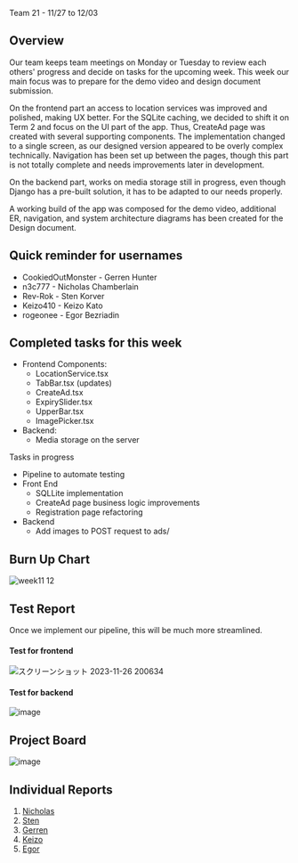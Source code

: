Team 21 - 11/27 to 12/03

## Overview

Our team keeps team meetings on Monday or Tuesday to review each others' progress and decide on tasks for the upcoming week. This week our main focus was to prepare for the demo video and design document submission.

On the frontend part an access to location services was improved and polished, making UX better. For the SQLite caching, we decided to shift it on Term 2 and focus on the UI part of the app. Thus, CreateAd page was created with several supporting components. The implementation changed to a single screen, as our designed version appeared to be overly complex technically. Navigation has been set up between the pages, though this part is not totally complete and needs improvements later in development.

On the backend part, works on media storage still in progress, even though Django has a pre-built solution, it has to be adapted to our needs properly.

A working build of the app was composed for the demo video, additional ER, navigation, and system architecture diagrams has been created for the Design document.

## Quick reminder for usernames

* CookiedOutMonster - Gerren Hunter
* n3c777 - Nicholas Chamberlain
* Rev-Rok - Sten Korver
* Keizo410 - Keizo Kato
* rogeonee - Egor Bezriadin

## Completed tasks for this week

- Frontend Components:
    - LocationService.tsx
    - TabBar.tsx (updates)
    - CreateAd.tsx
    - ExpirySlider.tsx
    - UpperBar.tsx
    - ImagePicker.tsx
- Backend: 
  - Media storage on the server
  
Tasks in progress
- Pipeline to automate testing
- Front End
  - SQLLite implementation
  - CreateAd page business logic improvements
  - Registration page refactoring
- Backend 
  - Add images to POST request to ads/


## Burn Up Chart
![week11 12](https://github.com/COSC-499-W2023/year-long-project-team-21/assets/90278067/c56a00e5-c7b0-417c-b05d-f72517c1b3d5)


## Test Report

Once we implement our pipeline, this will be much more streamlined. 

#### Test for frontend
![スクリーンショット 2023-11-26 200634](https://github.com/COSC-499-W2023/year-long-project-team-21/assets/90278067/b8b30ae7-d167-43fb-91b3-4f1b78cf2a1a)


#### Test for backend 
![image](https://github.com/COSC-499-W2023/year-long-project-team-21/assets/112997109/af3a5413-d7d1-4a36-aa10-9fb512354c0e)

## Project Board
![image](https://github.com/COSC-499-W2023/year-long-project-team-21/assets/112997109/81adc9c9-29ea-46e0-9742-1e6c660cfb56)

## Individual Reports

1. [Nicholas](../personal%20log/Nicholas_Report.md)
2. [Sten](../personal%20log/Sten_Report.md)
3. [Gerren](../personal%20log/Gerren_Report.md)
4. [Keizo](../personal%20log/Keizo_Report.md)
5. [Egor](../personal%20log/Egor_Report.md)